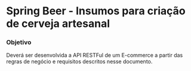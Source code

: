 # Spring Beer - Insumos para criação de cerveja artesanal

### Objetivo

Deverá ser desenvolvida a API RESTFul de um E-commerce a partir das
regras de negócio e requisitos descritos nesse documento.